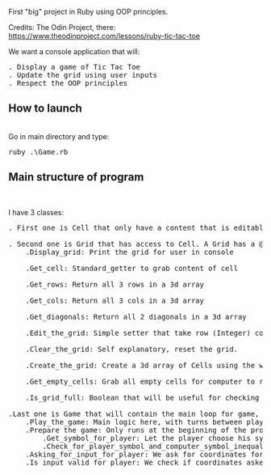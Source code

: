 First "big" project in Ruby using OOP principles.

Credits: The Odin Project, there: 
https://www.theodinproject.com/lessons/ruby-tic-tac-toe

We want a console application that will:
<pre>
. Display a game of Tic Tac Toe
. Update the grid using user inputs
. Respect the OOP principles
</pre>

<h2>How to launch</h2><br>
Go in main directory and type:
<pre>ruby .\Game.rb</pre>

<h2>Main structure of program</h2><br>

I have 3 classes:
<pre>
. First one is Cell that only have a content that is editable.

. Second one is Grid that has access to Cell. A Grid has a @width and its methods are:
    .Display_grid: Print the grid for user in console

    .Get_cell: Standard_getter to grab content of cell

    .Get_rows: Return all 3 rows in a 3d array

    .Get_cols: Return all 3 cols in a 3d array

    .Get_diagonals: Return all 2 diagonals in a 3d array

    .Edit_the_grid: Simple setter that take row (Integer) col (Integer) and content (String) in parameters

    .Clear_the_grid: Self explanatory, reset the grid.

    .Create_the_grid: Create a 3d array of Cells using the width in parameter

    .Get_empty_cells: Grab all empty cells for computer to randomize choice next

    .Is_grid_full: Boolean that will be useful for checking the end of the game

.Last one is Game that will contain the main loop for game, currently in progress but a Game has a @grid and existing methods are:
    .Play_the_game: Main logic here, with turns between player and computer, call for victory and end of game
    .Prepare the game: Only runs at the beginning of the program, call these two methods: 
        .Get_symbol_for_player: Let the player choose his symbol for the game, strip it if too long
        .Check_for_player_symbol_and_computer_symbol_inequality: Self explanatory, if by bad luck the symbols are the same we change computer one.
    .Asking_for_input_for_player: We ask for coordinates for cell that will be modified
    .Is_input_valid_for_player: We check if coordinates asked are not sh**
</pre>
